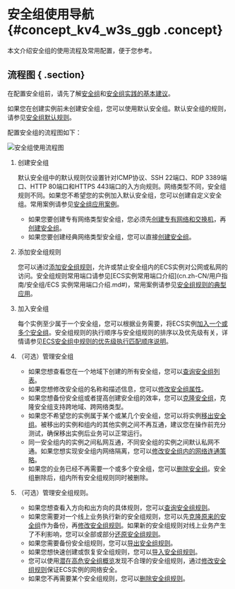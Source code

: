 # 安全组使用导航 {#concept_kv4_w3s_ggb .concept}

本文介绍安全组的使用流程及常用配置，便于您参考。

## 流程图 { .section}

在配置安全组前，请先了解[安全组](../../../../../cn.zh-CN/产品简介/网络和安全性/安全组.md#)和[安全组实践的基本建议](../../../../../cn.zh-CN/最佳实践/安全/ECS安全组实践（一）.md#section_imd_fn2_2fb)。

如果您在创建实例前未创建安全组，您可以使用默认安全组。默认安全组的规则，请参见[安全组默认规则](cn.zh-CN/用户指南/安全组/安全组默认规则.md#)。

配置安全组的流程图如下：

![安全组使用流程图](http://static-aliyun-doc.oss-cn-hangzhou.aliyuncs.com/assets/img/83684/154717541435497_zh-CN.png)

1.  创建安全组

    默认安全组中的默认规则仅设置针对ICMP协议、SSH 22端口、RDP 3389端口、HTTP 80端口和HTTPS 443端口的入方向规则。网络类型不同，安全组规则不同。如果您不希望您的实例加入默认安全组，您可以创建自定义安全组。常用案例请参见[安全组应用案例](cn.zh-CN/用户指南/安全组/安全组应用案例.md#)。

    -   如果您要创建专有网络类型安全组，您必须先[创建专有网络和交换机](../../../../../cn.zh-CN/用户指南/使用VPC.md#section_ufw_rhv_rdb)，再[创建安全组](cn.zh-CN/用户指南/安全组/创建安全组.md#)。
    -   如果您要创建经典网络类型安全组，您可以直接[创建安全组](cn.zh-CN/用户指南/安全组/创建安全组.md#)。
2.  添加安全组规则

    您可以通过[添加安全组规则](cn.zh-CN/用户指南/安全组/添加安全组规则.md#)，允许或禁止安全组内的ECS实例对公网或私网的访问。安全组规则常用端口请参见[ECS实例常用端口介绍](cn.zh-CN/用户指南/安全组/ECS 实例常用端口介绍.md#)，常用案例请参见[安全组规则的典型应用](cn.zh-CN/用户指南/安全组/安全组规则的典型应用.md#)。

3.  加入安全组

    每个实例至少属于一个安全组，您可以根据业务需要，将ECS实例[加入一个或多个安全组](cn.zh-CN/用户指南/安全组/加入安全组.md#)。安全组规则的执行顺序与安全组规则的排序以及优先级有关，详情请参见[ECS安全组中规则的优先级执行匹配顺序说明](https://help.aliyun.com/knowledge_detail/40642.html)。

4.  （可选）管理安全组
    -   如果您想查看您在一个地域下创建的所有安全组，您可以[查询安全组列表](cn.zh-CN/用户指南/安全组/查询安全组列表.md#)。
    -   如果您想修改安全组的名称和描述信息，您可以[修改安全组属性](cn.zh-CN/用户指南/安全组/修改安全组属性.md#)。
    -   如果您想备份安全组或者提高创建安全组的效率，您可以[克隆安全组](cn.zh-CN/用户指南/安全组/克隆安全组.md#)，克隆安全组支持跨地域、跨网络类型。
    -   如果您不希望您的实例属于某个或某几个安全组，您可以将实例[移出安全组](cn.zh-CN/用户指南/安全组/移出安全组.md#)。被移出的实例和组内的其他实例之间不再互通，建议您在操作前充分测试，确保移出实例后业务可以正常运行。
    -   同一安全组内的实例之间私网互通，不同安全组的实例之间默认私网不通。如果您想实现安全组内网络隔离，您可以[修改安全组内的网络连通策略](../../../../../cn.zh-CN/最佳实践/安全/安全组内网络隔离.md#)。
    -   如果您的业务已经不再需要一个或多个安全组，您可以[删除安全组](cn.zh-CN/用户指南/安全组/删除安全组.md#)。安全组删除后，组内所有安全组规则同时被删除。
5.  （可选）管理安全组规则。
    -   如果您想查看入方向和出方向的具体规则，您可以[查询安全组规则](cn.zh-CN/用户指南/安全组/查询安全组规则.md#)。
    -   如果您需要对一个线上业务执行新的安全组规则，您可以先[克隆原来的安全组](cn.zh-CN/用户指南/安全组/克隆安全组.md#)作为备份，再[修改安全组规则](cn.zh-CN/用户指南/安全组/修改安全组规则.md#)。如果新的安全组规则对线上业务产生了不利影响，您可以全部或部分[还原安全组规则](cn.zh-CN/用户指南/安全组/还原安全组规则.md#)。
    -   如果您需要备份安全组规则，您可以[导出安全组规则](cn.zh-CN/用户指南/安全组/导出安全组规则.md#)。
    -   如果您想快速创建或恢复安全组规则，您可以[导入安全组规则](cn.zh-CN/用户指南/安全组/导入安全组规则.md#)。
    -   您可以使用[潜在高危安全组概览](cn.zh-CN/用户指南/安全组/查看潜在高危安全组概览.md#)发现不合理的安全组规则，通过[修改安全组规则](cn.zh-CN/用户指南/安全组/修改安全组规则.md#)保证ECS实例的网络安全。
    -   如果您不再需要某个安全组规则，您可以[删除安全组规则](cn.zh-CN/用户指南/安全组/删除安全组规则.md#)。

